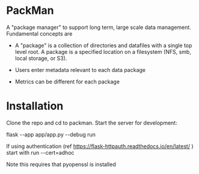 # PackMan

A "package manager" to support long term, large scale data management.  Fundamental concepts are 

* A "package" is a collection of directories and datafiles with a single top level root.  A package is a specified location on a filesystem (NFS, smb, local storage, or S3). 

* Users enter metadata relevant to each data package

* Metrics can be different for each package 

# Installation
Clone the repo and cd to packman.   Start the server for development:

flask --app app/app.py --debug run 

If using authentication (ref https://flask-httpauth.readthedocs.io/en/latest/ )  start with run --cert=adhoc

Note this requires that pyopenssl is installed

